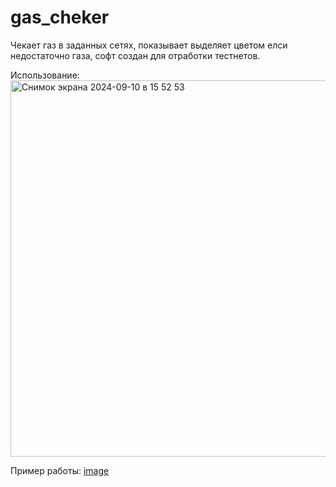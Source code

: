 # gas_cheker
Чекает газ в заданных сетях, показывает выделяет цветом елси недостаточно газа, софт создан для отработки тестнетов.

Использование:
<img width="602" alt="Снимок экрана 2024-09-10 в 15 52 53" src="https://github.com/user-attachments/assets/6d310c67-d6f0-49d9-af71-879aabd7ef97">

Пример работы:
[image](https://github.com/user-attachments/assets/e2862f24-6bef-4417-acb2-4e9381785b8c)
